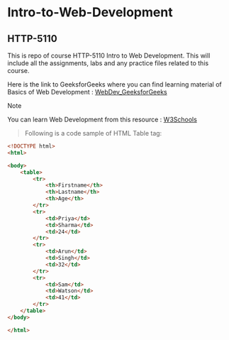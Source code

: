# Intro-to-Web-Development
## HTTP-5110

This is repo of course HTTP-5110 Intro to Web Development. 
This will include all the assignments, labs and any practice files related to this course.

Here is the link to GeeksforGeeks where you can find learning material of Basics of Web Development :
[WebDev_GeeksforGeeks](https://www.geeksforgeeks.org/web-development/)

>[!Note]  
You can learn Web Development from this resource : [W3Schools](https://www.w3schools.com/)


>Following is a code sample of HTML Table tag:
```HTML
<!DOCTYPE html>
<html>

<body>
    <table>
        <tr>
            <th>Firstname</th>
            <th>Lastname</th>
            <th>Age</th>
        </tr>
        <tr>
            <td>Priya</td>
            <td>Sharma</td>
            <td>24</td>
        </tr>
        <tr>
            <td>Arun</td>
            <td>Singh</td>
            <td>32</td>
        </tr>
        <tr>
            <td>Sam</td>
            <td>Watson</td>
            <td>41</td>
        </tr>
    </table>
</body>

</html>
```



